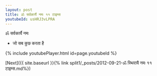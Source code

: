 ```yaml
---
layout: post
title: ॐ सर्वकार्यै नमः ११ टाइम्स
youtubeId: usHRJ3vLPRA
---
```

 
 
 ॐ सर्वकार्यै नमः  
 
 -  जो सब कुछ करता है 
 
  
 
  
 
 
 
 
 
 


{% include youtubePlayer.html id=page.youtubeId %}
 
[Next]({{ site.baseurl }}{% link  split1/_posts/2012-09-21-ॐ स्थिरायै नमः ११ टाइम्स.md%})
 
